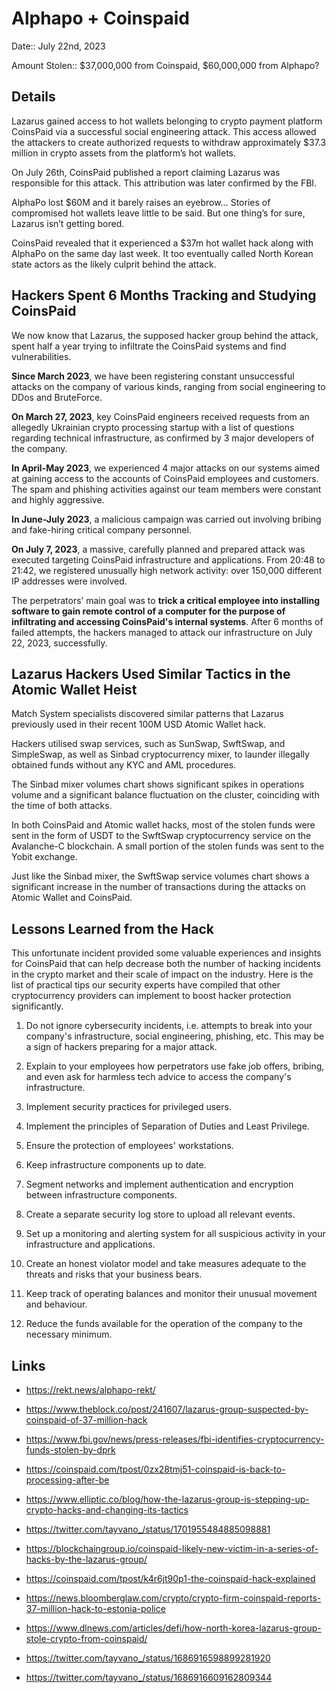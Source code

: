 # Alphapo + Coinspaid

Date:: July 22nd, 2023

Amount Stolen:: $37,000,000 from Coinspaid, $60,000,000 from Alphapo?

## Details

Lazarus gained access to hot wallets belonging to crypto payment platform CoinsPaid via a successful social engineering attack. This access allowed the attackers to create authorized requests to withdraw approximately $37.3 million in crypto assets from the platform’s hot wallets. 

On July 26th, CoinsPaid published a report claiming Lazarus was responsible for this attack. This attribution was later confirmed by the FBI.

AlphaPo lost $60M and it barely raises an eyebrow… Stories of compromised hot wallets leave little to be said. But one thing’s for sure, Lazarus isn’t getting bored.

CoinsPaid revealed that it experienced a $37m hot wallet hack along with AlphaPo on the same day last week. It too eventually called North Korean state actors as the likely culprit behind the attack.

## Hackers Spent 6 Months Tracking and Studying CoinsPaid

We now know that Lazarus, the supposed hacker group behind the attack, spent half a year trying to infiltrate the CoinsPaid systems and find vulnerabilities.

**Since March 2023**, we have been registering constant unsuccessful attacks on the company of various kinds, ranging from social engineering to DDos and BruteForce.

**On March 27, 2023**, key CoinsPaid engineers received requests from an allegedly Ukrainian crypto processing startup with a list of questions regarding technical infrastructure, as confirmed by 3 major developers of the company.

**In April-May 2023**, we experienced 4 major attacks on our systems aimed at gaining access to the accounts of CoinsPaid employees and customers. The spam and phishing activities against our team members were constant and highly aggressive.

**In June-July 2023**, a malicious campaign was carried out involving bribing and fake-hiring critical company personnel.

**On July 7, 2023**, a massive, carefully planned and prepared attack was executed targeting CoinsPaid infrastructure and applications. From 20:48 to 21:42, we registered unusually high network activity: over 150,000 different IP addresses were involved.

The perpetrators’ main goal was to **trick a critical employee into installing software to gain remote control of a computer for the purpose of infiltrating and accessing CoinsPaid's internal systems**. After 6 months of failed attempts, the hackers managed to attack our infrastructure on July 22, 2023, successfully.

## Lazarus Hackers Used Similar Tactics in the Atomic Wallet Heist

Match System specialists discovered similar patterns that Lazarus previously used in their recent 100M USD Atomic Wallet hack.

Hackers utilised swap services, such as SunSwap, SwftSwap, and SimpleSwap, as well as Sinbad cryptocurrency mixer, to launder illegally obtained funds without any KYC and AML procedures.

The Sinbad mixer volumes chart shows significant spikes in operations volume and a significant balance fluctuation on the cluster, coinciding with the time of both attacks.

In both CoinsPaid and Atomic wallet hacks, most of the stolen funds were sent in the form of USDT to the SwftSwap cryptocurrency service on the Avalanche-C blockchain. A small portion of the stolen funds was sent to the Yobit exchange.

Just like the Sinbad mixer, the SwftSwap service volumes chart shows a significant increase in the number of transactions during the attacks on Atomic Wallet and CoinsPaid.

## Lessons Learned from the Hack

This unfortunate incident provided some valuable experiences and insights for CoinsPaid that can help decrease both the number of hacking incidents in the crypto market and their scale of impact on the industry. Here is the list of practical tips our security experts have compiled that other cryptocurrency providers can implement to boost hacker protection significantly.

1. Do not ignore cybersecurity incidents, i.e. attempts to break into your company's infrastructure, social engineering, phishing, etc. This may be a sign of hackers preparing for a major attack.

2. Explain to your employees how perpetrators use fake job offers, bribing, and even ask for harmless tech advice to access the company's infrastructure.

3. Implement security practices for privileged users.

4. Implement the principles of Separation of Duties and Least Privilege.

5. Ensure the protection of employees' workstations.

6. Keep infrastructure components up to date.

7. Segment networks and implement authentication and encryption between infrastructure components.

8. Create a separate security log store to upload all relevant events.

9. Set up a monitoring and alerting system for all suspicious activity in your infrastructure and applications.

10. Create an honest violator model and take measures adequate to the threats and risks that your business bears.

11. Keep track of operating balances and monitor their unusual movement and behaviour.

12. Reduce the funds available for the operation of the company to the necessary minimum.


## Links

- https://rekt.news/alphapo-rekt/

- https://www.theblock.co/post/241607/lazarus-group-suspected-by-coinspaid-of-37-million-hack

- https://www.fbi.gov/news/press-releases/fbi-identifies-cryptocurrency-funds-stolen-by-dprk

- https://coinspaid.com/tpost/0zx28tmj51-coinspaid-is-back-to-processing-after-be

- https://www.elliptic.co/blog/how-the-lazarus-group-is-stepping-up-crypto-hacks-and-changing-its-tactics

- https://twitter.com/tayvano_/status/1701955484885098881

- https://blockchaingroup.io/coinspaid-likely-new-victim-in-a-series-of-hacks-by-the-lazarus-group/

- https://coinspaid.com/tpost/k4r6jt90p1-the-coinspaid-hack-explained

- https://news.bloomberglaw.com/crypto/crypto-firm-coinspaid-reports-37-million-hack-to-estonia-police

- https://www.dlnews.com/articles/defi/how-north-korea-lazarus-group-stole-crypto-from-coinspaid/

- https://twitter.com/tayvano_/status/1686916598899281920

- https://twitter.com/tayvano_/status/1686916609162809344